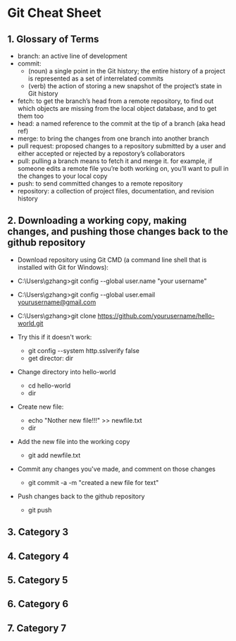 # Git Cheat Sheet

## 1. Glossary of Terms
  * branch: an active line of development
  * commit:
    * (noun) a single point in the Git history; the entire history of a project is represented as a set of interrelated commits
    * (verb) the action of storing a new snapshot of the project’s state in Git history
  * fetch: to get the branch’s head from a remote repository, to find out which objects are missing from the local object database, and        to get them too
  * head: a named reference to the commit at the tip of a branch (aka head ref)
  * merge: to bring the changes from one branch into another branch
  * pull request: proposed changes to a repository submitted by a user and either accepted or rejected by a repostory’s collaborators
  * pull: pulling a branch means to fetch it and merge it. for example, if someone edits a remote file you’re both working on, you’ll          want to pull in the changes to your local copy
  * push: to send committed changes to a remote repository
  * repository: a collection of project files, documentation, and revision history


## 2. Downloading a working copy, making changes, and pushing those changes back to the github repository
  * Download repository using Git CMD (a command line shell that is installed with Git for Windows):
  * C:\Users\gzhang>git config --global user.name "your username"
  * C:\Users\gzhang>git config --global user.email yourusername@gmail.com
  * C:\Users\gzhang>git clone https://github.com/yourusername/hello-world.git
  
  * Try this if it doesn't work:
    * git config --system http.sslverify false
    * get director: dir
    
  * Change directory into hello-world
    * cd hello-world
    * dir

  * Create new file:
    * echo "Nother new file!!!" >> newfile.txt
    * dir

  * Add the new file into the working copy
    * git add newfile.txt

  * Commit any changes you've made, and comment on those changes
    * git commit -a -m "created a new file for text"

  * Push changes back to the github repository
    * git push

## 3. Category 3


## 4. Category 4


## 5. Category 5


## 6. Category 6


## 7. Category 7
